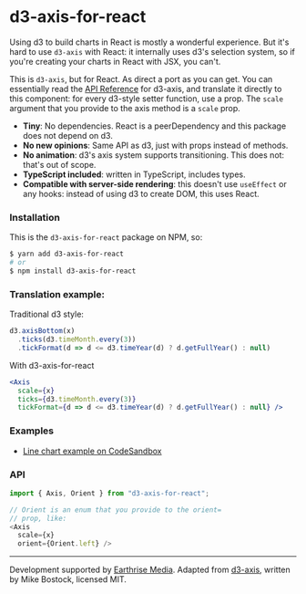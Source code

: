 # d3-axis-for-react

Using d3 to build charts in React is mostly a wonderful experience. But
it's hard to use `d3-axis` with React: it internally uses d3's selection
system, so if you're creating your charts in React with JSX, you can't.

This is `d3-axis`, but for React. As direct a port as you can get. You can
essentially read the [API Reference](https://github.com/d3/d3-axis#api-reference)
for d3-axis, and translate it directly to this component: for every d3-style
setter function, use a prop. The `scale` argument that you provide to
the axis method is a `scale` prop.

- **Tiny**: No dependencies. React is a peerDependency and this package does not depend on d3.
- **No new opinions**: Same API as d3, just with props instead of methods.
- **No animation**: d3's axis system supports transitioning. This does not: that's
  out of scope.
- **TypeScript included**: written in TypeScript, includes types.
- **Compatible with server-side rendering**: this doesn't use `useEffect` or any
  hooks: instead of using d3 to create DOM, this uses React.

### Installation

This is the `d3-axis-for-react` package on NPM, so:

```sh
$ yarn add d3-axis-for-react
# or
$ npm install d3-axis-for-react
```

### Translation example:

Traditional d3 style:

```js
d3.axisBottom(x)
  .ticks(d3.timeMonth.every(3))
  .tickFormat(d => d <= d3.timeYear(d) ? d.getFullYear() : null)
```

With d3-axis-for-react

```jsx
<Axis
  scale={x}
  ticks={d3.timeMonth.every(3)}
  tickFormat={d => d <= d3.timeYear(d) ? d.getFullYear() : null} />
```

### Examples

- [Line chart example on CodeSandbox](https://codesandbox.io/s/d3-axis-for-react-line-chart-example-dnbwd)

### API

```js
import { Axis, Orient } from "d3-axis-for-react";

// Orient is an enum that you provide to the orient=
// prop, like:
<Axis
  scale={x}
  orient={Orient.left} />
```

---

Development supported by [Earthrise Media](https://www.earthgenome.org/earthrise/).
Adapted from [d3-axis](https://github.com/d3/d3-axis), written by Mike Bostock,
licensed MIT.
